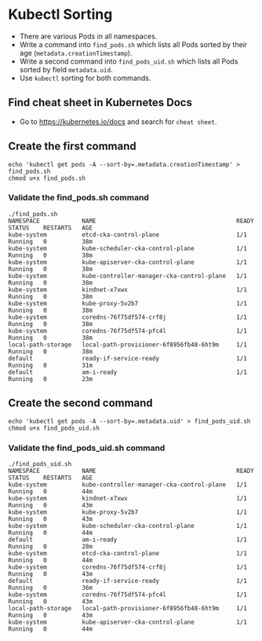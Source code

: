 # Kubectl Sorting

- There are various Pods in all namespaces.
- Write a command into `find_pods.sh` which lists all Pods sorted by their age (`metadata.creationTimestamp`).
- Write a second command into `find_pods_uid.sh` which lists all Pods sorted by field `metadata.uid`.
- Use `kubectl` sorting for both commands.

## Find cheat sheet in Kubernetes Docs

- Go to https://kubernetes.io/docs and search for `cheat sheet`.

## Create the first command

```shell
echo 'kubectl get pods -A --sort-by=.metadata.creationTimestamp' > find_pods.sh
chmod u+x find_pods.sh
```

### Validate the find_pods.sh command

```shell
./find_pods.sh
NAMESPACE            NAME                                        READY   STATUS    RESTARTS   AGE
kube-system          etcd-cka-control-plane                      1/1     Running   0          38m
kube-system          kube-scheduler-cka-control-plane            1/1     Running   0          38m
kube-system          kube-apiserver-cka-control-plane            1/1     Running   0          38m
kube-system          kube-controller-manager-cka-control-plane   1/1     Running   0          38m
kube-system          kindnet-x7xwx                               1/1     Running   0          38m
kube-system          kube-proxy-5v2b7                            1/1     Running   0          38m
kube-system          coredns-76f75df574-crf8j                    1/1     Running   0          38m
kube-system          coredns-76f75df574-pfc4l                    1/1     Running   0          38m
local-path-storage   local-path-provisioner-6f8956fb48-6ht9m     1/1     Running   0          38m
default              ready-if-service-ready                      1/1     Running   0          31m
default              am-i-ready                                  1/1     Running   0          23m
```

## Create the second command

```shell
echo 'kubectl get pods -A --sort-by=.metadata.uid' > find_pods_uid.sh
chmod u+x find_pods_uid.sh
```

### Validate the find_pods_uid.sh command

```shell
./find_pods_uid.sh
NAMESPACE            NAME                                        READY   STATUS    RESTARTS   AGE
kube-system          kube-controller-manager-cka-control-plane   1/1     Running   0          44m
kube-system          kindnet-x7xwx                               1/1     Running   0          43m
kube-system          kube-proxy-5v2b7                            1/1     Running   0          43m
kube-system          kube-scheduler-cka-control-plane            1/1     Running   0          44m
default              am-i-ready                                  1/1     Running   0          28m
kube-system          etcd-cka-control-plane                      1/1     Running   0          44m
kube-system          coredns-76f75df574-crf8j                    1/1     Running   0          43m
default              ready-if-service-ready                      1/1     Running   0          36m
kube-system          coredns-76f75df574-pfc4l                    1/1     Running   0          43m
local-path-storage   local-path-provisioner-6f8956fb48-6ht9m     1/1     Running   0          43m
kube-system          kube-apiserver-cka-control-plane            1/1     Running   0          44m
```

